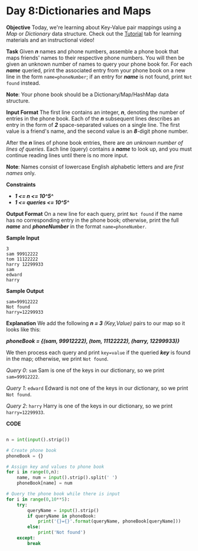# Day 8:Dictionaries and Maps

**Objective**
Today, we're learning about Key-Value pair mappings using a _Map_ or _Dictionary_ data structure. Check out the [Tutorial](https://www.hackerrank.com/challenges/30-dictionaries-and-maps/tutorial) tab for learning materials and an instructional video!

**Task**
Given _**n**_ names and phone numbers, assemble a phone book that maps friends' names to their respective phone numbers. You will then be given an unknown number of names to query your phone book for. For each _**name**_ queried, print the associated entry from your phone book on a new line in the form `name=phoneNumber`; if an entry for _**name**_ is not found, print `Not found` instead.

**Note**: Your phone book should be a Dictionary/Map/HashMap data structure.

**Input Format**
The first line contains an integer, _**n**_, denoting the number of entries in the phone book.
Each of the _**n**_ subsequent lines describes an entry in the form of _**2**_ space-separated values on a single line. The first value is a friend's name, and the second value is an _**8**_-digit phone number.

After the _**n**_ lines of phone book entries, there are _an unknown number of lines of queries_. Each line (query) contains a _**name**_ to look up, and you must continue reading lines until there is no more input.

**Note**: Names consist of lowercase English alphabetic letters and are _first names_ only.

**Constraints**

* _**1 <= n <= 10^5^**_
* _**1 <= queries <= 10^5^**_

**Output Format**
On a new line for each query, print `Not found` if the name has no corresponding entry in the phone book; otherwise, print the full _**name**_ and _**phoneNumber**_ in the format `name=phoneNumber`.

**Sample Input**
```
3
sam 99912222
tom 11122222
harry 12299933
sam
edward
harry
```

**Sample Output**
```
sam=99912222
Not found
harry=12299933
```

**Explanation**
We add the following _**n = 3**_ _(Key,Value)_ pairs to our map so it looks like this:

_**phoneBook = {(sam, 99912222), (tom, 11122222), (harry, 12299933)}**_

We then process each query and print `key=value` if the queried _**key**_ is found in the map; otherwise, we print `Not found`.

_Query 0_: `sam`
Sam is one of the keys in our dictionary, so we print `sam=99912222`.

_Query 1_: `edward`
Edward is not one of the keys in our dictionary, so we print `Not found`.

_Query 2_: `harry`
Harry is one of the keys in our dictionary, so we print `harry=12299933`.

**CODE**
```Python

n = int(input().strip())

# Create phone book
phoneBook = {}

# Assign key and values to phone book
for i in range(0,n):
	name, num = input().strip().split(' ')
	phoneBook[name] = num

# Query the phone book while there is input
for i in range(0,10**5):
	try:
		queryName = input().strip()
		if queryName in phoneBook:
			print('{}={}'.format(queryName, phoneBook[queryName]))
		else:
			print('Not found')
	except:
		break

```

